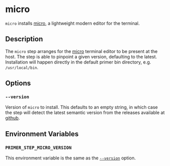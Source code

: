 # micro

`micro` installs [micro], a lightweight modern editor for the terminal.

  [micro]: https://micro-editor.github.io/

## Description

The `micro` step arranges for the [micro] terminal editor to be present at the
host. The step is able to pinpoint a given version, defaulting to the latest.
Installation will happen directly in the default primer bin directory, e.g.
`/usr/local/bin`.

## Options

### `--version`

Version of `micro` to install. This defaults to an empty string, in which case
the step will detect the latest semantic version from the releases available at
[github].

  [github]: https://github.com/zyedidia/micro/releases

## Environment Variables

### `PRIMER_STEP_MICRO_VERSION`

This environment variable is the same as the [`--version`](#--version) option.
